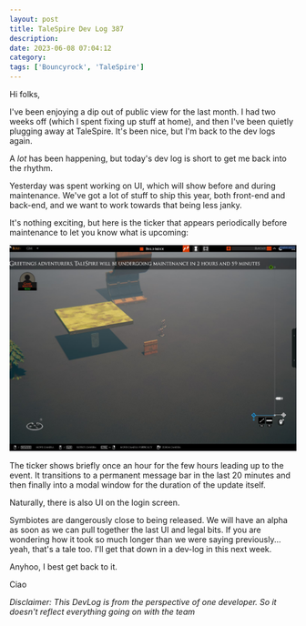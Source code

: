 ```yaml
---
layout: post
title: TaleSpire Dev Log 387
description:
date: 2023-06-08 07:04:12
category:
tags: ['Bouncyrock', 'TaleSpire']
---
```


Hi folks,

I've been enjoying a dip out of public view for the last month. I had two weeks off (which I spent fixing up stuff at home), and then I've been quietly plugging away at TaleSpire. It's been nice, but I'm back to the dev logs again.

A *lot* has been happening, but today's dev log is short to get me back into the rhythm.

Yesterday was spent working on UI, which will show before and during maintenance. We've got a lot of stuff to ship this year, both front-end and back-end, and we want to work towards that being less janky.

It's nothing exciting, but here is the ticker that appears periodically before maintenance to let you know what is upcoming:

![in-game upcoming maintenance ticker](/assets/images/maintenance0.jpg)

The ticker shows briefly once an hour for the few hours leading up to the event. It transitions to a permanent message bar in the last 20 minutes and then finally into a modal window for the duration of the update itself.

Naturally, there is also UI on the login screen.

Symbiotes are dangerously close to being released. We will have an alpha as soon as we can pull together the last UI and legal bits. If you are wondering how it took so much longer than we were saying previously... yeah, that's a tale too. I'll get that down in a dev-log in this next week.

Anyhoo, I best get back to it.

Ciao

*Disclaimer: This DevLog is from the perspective of one developer. So it doesn't reflect everything going on with the team*
